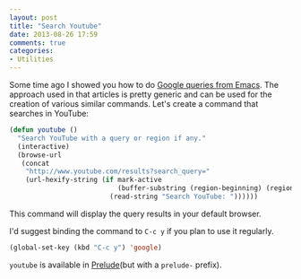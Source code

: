 ```yaml
---
layout: post
title: "Search Youtube"
date: 2013-08-26 17:59
comments: true
categories:
- Utilities
---
```


Some time ago I showed you how to do
[Google queries from Emacs](http://emacsredux.com/blog/2013/03/28/google/). The
approach used in that articles is pretty generic and can be used for
the creation of various similar commands. Let's create a command that
searches in YouTube:

``` cl
(defun youtube ()
  "Search YouTube with a query or region if any."
  (interactive)
  (browse-url
   (concat
    "http://www.youtube.com/results?search_query="
    (url-hexify-string (if mark-active
                           (buffer-substring (region-beginning) (region-end))
                         (read-string "Search YouTube: "))))))

```

This command will display the query results in your default browser.

I'd suggest binding the command to `C-c y` if you plan to use it regularly.

``` cl
(global-set-key (kbd "C-c y") 'google)
```

`youtube` is available in
[Prelude](https://github.com/bbatsov/prelude)(but with a `prelude-`
prefix).
